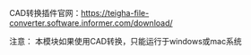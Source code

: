CAD转换插件官网：https://teigha-file-converter.software.informer.com/download/

注意：
    本模块如果使用CAD转换，只能运行于windows或mac系统